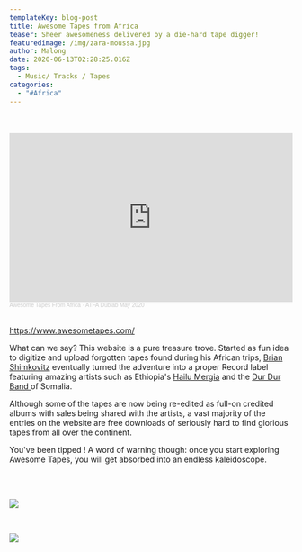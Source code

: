 ```yaml
---
templateKey: blog-post
title: Awesome Tapes from Africa
teaser: Sheer awesomeness delivered by a die-hard tape digger!
featuredimage: /img/zara-moussa.jpg
author: Malong
date: 2020-06-13T02:28:25.016Z
tags:
  - Music/ Tracks / Tapes
categories:
  - "#Africa"
---
```

<div class="column">    

</div>  

<iframe width="100%" height="300" scrolling="no" frameborder="no" allow="autoplay" src="https://w.soundcloud.com/player/?url=https%3A//api.soundcloud.com/tracks/828326845&color=%23ff5500&auto_play=false&hide_related=false&show_comments=true&show_user=true&show_reposts=false&show_teaser=true&visual=true"></iframe><div style="font-size: 10px; color: #cccccc;line-break: anywhere;word-break: normal;overflow: hidden;white-space: nowrap;text-overflow: ellipsis; font-family: Interstate,Lucida Grande,Lucida Sans Unicode,Lucida Sans,Garuda,Verdana,Tahoma,sans-serif;font-weight: 100;"><a href="https://soundcloud.com/awesometapesfromafrica" title="Awesome Tapes From Africa" target="_blank" style="color: #cccccc; text-decoration: none;">Awesome Tapes From Africa</a> · <a href="https://soundcloud.com/awesometapesfromafrica/atfa-dublab-may-2020" title="ATFA Dublab May 2020" target="_blank" style="color: #cccccc; text-decoration: none;">ATFA Dublab May 2020</a></div>

</div>  

<https://www.awesometapes.com/>

What can we say? This website is a pure treasure trove. Started as fun idea to digitize and upload forgotten tapes found during his African trips, [Brian Shimkovitz](https://en.wikipedia.org/wiki/Awesome_Tapes_From_Africa) eventually turned the adventure into a proper Record label featuring amazing artists such as Ethiopia's [Hailu Mergia](https://hailumergia.bandcamp.com/) and the [Dur Dur Band ](https://dur-durband.bandcamp.com/)of Somalia.

Although some of the tapes are now being re-edited as full-on credited albums with sales being shared with the artists, a vast majority of the entries on the website are free downloads of seriously hard to find glorious tapes from all over the continent. 

You've been tipped ! A word of warning though: once you start exploring Awesome Tapes, you will get absorbed into an endless kaleidoscope.

<div class="column">    

</div>  

![](/img/soda-mama-fall-1.jpg)

</div>  

![](/img/teshomewolde1.jpg)